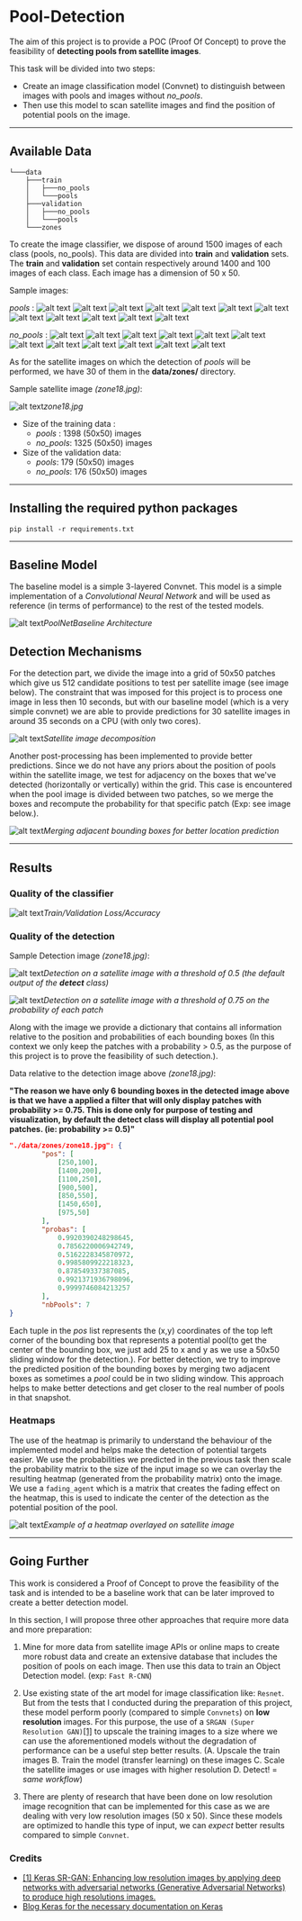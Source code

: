 # Pool-Detection

The aim of this project is to provide a POC (Proof Of Concept) to prove the feasibility of **detecting pools from satellite images**.

This task will be divided into two steps:

- Create an image classification model (Convnet) to distinguish between images with pools and images without *no_pools*.
- Then use this model to scan satellite images and find the position of potential pools on the image.

***

## Available Data

```tree
└───data
    ├───train
    │   ├───no_pools
    │   └───pools
    ├───validation
    │   ├───no_pools
    │   └───pools
    └───zones
```

To create the image classifier, we dispose of around 1500 images of each class (pools, no_pools). This data are divided into **train** and **validation** sets. The **train** and **validation** set contain respectively around 1400 and 100 images of each class. Each image has a dimension of 50 x 50.

Sample images:

*pools* : ![alt text](./data/train/pools/img0.jpg) ![alt text](./data/train/pools/img23.jpg) ![alt text](./data/train/pools/img451.jpg) ![alt text](./data/train/pools/img151.jpg) ![alt text](./data/train/pools/img843.jpg) ![alt text](./data/train/pools/img1023.jpg) ![alt text](./data/train/pools/img109.jpg) ![alt text](./data/train/pools/img702.jpg) ![alt text](./data/train/pools/img999.jpg) ![alt text](./data/train/pools/img1123.jpg) ![alt text](./data/train/pools/img93.jpg) ![alt text](./data/train/pools/img782.jpg)

*no_pools* : ![alt text](./data/train/no_pools/img0.jpg) ![alt text](./data/train/no_pools/img23.jpg) ![alt text](./data/train/no_pools/img451.jpg) ![alt text](./data/train/no_pools/img151.jpg) ![alt text](./data/train/no_pools/img823.jpg) ![alt text](./data/train/no_pools/img102.jpg) ![alt text](./data/train/no_pools/img92.jpg) ![alt text](./data/train/no_pools/img702.jpg) ![alt text](./data/train/no_pools/img1333.jpg) ![alt text](./data/train/no_pools/img102.jpg) ![alt text](./data/train/no_pools/img192.jpg) ![alt text](./data/train/no_pools/img91.jpg)

As for the satellite images on which the detection of *pools* will be performed, we have 30 of them in the **data/zones/** directory.


Sample satellite image *(zone18.jpg)*:

![alt text](data/zones/zone18.jpg)*zone18.jpg*

- Size of the training data :
    - *pools* : 1398 (50x50) images
    - *no_pools*: 1325 (50x50) images
- Size of the validation data:
    - *pools*: 179 (50x50) images
    - *no_pools*: 176 (50x50) images

***

## Installing the required python packages

```console
pip install -r requirements.txt
```

***

## Baseline Model

The baseline model is a simple 3-layered Convnet. This model is a simple implementation of a *Convolutional Neural Network* and will be used as reference (in terms of performance) to the rest of the tested models.

![alt text](README/PoolNetBaseline_3.png)*PoolNetBaseline Architecture*

## Detection Mechanisms

For the detection part, we divide the image into a grid of 50x50 patches which give us 512 candidate positions to test per satellite image (see image below). The constraint that was imposed for this project is to process one image in less then 10 seconds, but with our baseline model (which is a very simple convnet) we are able to provide predictions for 30 satellite images in around 35 seconds on a CPU (with only two cores).

![alt text](README/decomp.png)*Satellite image decomposition*

Another post-processing has been implemented to provide better predictions. Since we do not have any priors about the position of pools within the satellite image, we test for adjacency on the boxes that we've detected (horizontally or vertically) within the grid. This case is encountered when the pool image is divided between two patches, so we merge the boxes and recompute the probability for that specific patch (Exp: see image below.).

![alt text](README/merging_adj.png)*Merging adjacent bounding boxes for better location prediction*
***

## Results

### Quality of the classifier

![alt text](README/acc_loss_history_3.png)*Train/Validation Loss/Accuracy*

### Quality of the detection

Sample Detection image *(zone18.jpg)*:

![alt text](README/pooldetection_th%3D0.5_zone18.jpg)*Detection on a satellite image with a threshold of 0.5 (the default output of the **detect** class)*

![alt text](README/pooldetection_th%3D0.75_zone18.jpg)*Detection on a satellite image with a threshold of 0.75 on the probability of each patch*

Along with the image we provide a dictionary that contains all information relative to the position and probabilities of each bounding boxes (In this context we only keep the patches with a probability > 0.5, as the purpose of this project is to prove the feasibility of such detection.).

Data relative to the detection image above *(zone18.jpg)*:

**"The reason we have only 6 bounding boxes in the detected image above is that we have a applied a filter that will only display patches with probability >= 0.75. This is done only for purpose of testing and visualization, by default the **detect** class will display all potential pool patches. (ie: probability >= 0.5)"**

```json
"./data/zones/zone18.jpg": {
        "pos": [
            [250,100],
            [1400,200],
            [1100,250],
            [900,500],
            [850,550],
            [1450,650],
            [975,50]
        ],
        "probas": [
            0.9920390248298645,
            0.7856220006942749,
            0.5162228345870972,
            0.9985809922218323,
            0.878549337387085,
            0.9921371936798096,
            0.9999746084213257
        ],
        "nbPools": 7
}
```

Each tuple in the *pos* list represents the (x,y) coordinates of the top left corner of the bounding box that represents a potential pool(to get the center of the bounding box, we just add 25 to x and y as we use a 50x50 sliding window for the detection.). For better detection, we try to improve the predicted position of the bounding boxes by merging two adjacent boxes as sometimes a *pool* could be in two sliding window. This approach helps to make better detections and get closer to the real number of pools in that snapshot.

### Heatmaps

The use of the heatmap is primarily to understand the behaviour of the implemented model and helps make the detection of potential targets easier. We use the probabilities we predicted in the previous task then scale the probability matrix to the size of the input image so we can overlay the resulting heatmap (generated from the probability matrix) onto the image. We use a ```fading_agent``` which is a matrix that creates the fading effect on the heatmap, this is used to indicate the center of the detection as the potential position of the pool.

![alt text](predictions/images/heatmaps/heatmap_zone18.jpg)*Example of a heatmap overlayed on satellite image*

***

## Going Further

This work is considered a Proof of Concept to prove the feasibility of the task and is intended to be a baseline work that can be later improved to create a better detection model.

In this section, I will propose three other approaches that require more data and more preparation:

1. Mine for more data from satellite image APIs or online maps to create more robust data and create an extensive database that includes the position of pools on each image. Then use this data to train an Object Detection model. (exp: ```Fast R-CNN```)

2. Use existing state of the art model for image classification like: ```Resnet```. But from the tests that I conducted during the preparation of this project, these model perform poorly (compared to simple ```Convnets```) on **low resolution** images. For this purpose, the use of a ```SRGAN (Super Resolution GAN)```[[1]](https://github.com/deepak112/Keras-SRGAN)  to upscale the training images to a size where we can use the aforementioned models without the degradation of performance can be a useful step better results. (A. Upscale the train images B. Train the model (transfer learning) on these images C. Scale the satellite images or use images with higher resolution D. Detect! = *same workflow*)

3. There are plenty of research that have been done on low resolution image recognition that can be implemented for this case as we are dealing with very low resolution images (50 x 50). Since these models are optimized to handle this type of input, we can *expect* better results compared to simple ```Convnet```.

### Credits
- [[1] Keras SR-GAN: Enhancing low resolution images by applying deep networks with adversarial networks (Generative Adversarial Networks) 
to produce high resolutions images.](https://github.com/deepak112/Keras-SRGAN)
- [Blog Keras for the necessary documentation on Keras](https://blog.keras.io/)